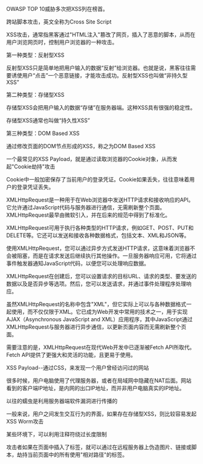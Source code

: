 OWASP TOP 10威胁多次把XSS列在榜首。

跨站脚本攻击，英文全称为Cross Site Script

XSS攻击，通常指黑客通过"HTML注入"篡改了网页，插入了恶意的脚本，从而在用户浏览网页时，控制用户浏览器的一种攻击。

第一种类型：反射型XSS

反射型XSS只是简单地把用户输入的数据“反射”给浏览器。也就是说，黑客往往需要诱使用户“点击”一个恶意链接，才能攻击成功。反射型XSS也叫做“非持久型XSS”

第二种类型：存储型XSS

存储型XSS会把用户输入的数据“存储”在服务器端。这种XSS具有很强的稳定性。

存储型XSS通常也叫做“持久性XSS”

第三种类型：DOM Based XSS

通过修改页面的DOM节点形成的XSS，称之为DOM Based XSS

一个最常见的XSS Payload，就是通过读取浏览器的Cookie对象，从而发起"Cookie劫持"攻击

Cookie中一般加密保存了当前用户的登录凭证。Cookie如果丢失，往往意味着用户的登录凭证丢失。

XMLHttpRequest是一种用于在Web浏览器中发送HTTP请求和接收响应的API。它允许通过JavaScript代码与服务器进行通信，无需刷新整个页面。XMLHttpRequest最早由微软引入，并在后来的规范中得到了标准化。

XMLHttpRequest可用于执行各种类型的HTTP请求，例如GET、POST、PUT和DELETE等。它还可以发送和接收各种数据格式，包括文本、XML和JSON等。

使用XMLHttpRequest，您可以通过异步方式发送HTTP请求，这意味着浏览器不会被阻塞，而是在请求发送后继续执行其他操作。一旦服务器响应可用，它将通过事件触发器通知JavaScript代码，以便您可以处理响应数据。

XMLHttpRequest在创建后，您可以设置请求的目标URL、请求的类型、要发送的数据以及是否异步等选项。然后，您可以发送请求，并通过事件处理程序处理响应。

虽然XMLHttpRequest的名称中包含"XML"，但它实际上可以与各种数据格式一起使用，而不仅仅限于XML。它已成为Web开发中常用的技术之一，用于实现AJAX（Asynchronous JavaScript and XML）应用程序，其中JavaScript通过XMLHttpRequest与服务器进行异步通信，以更新页面内容而无需刷新整个页面。

需要注意的是，XMLHttpRequest在现代Web开发中已逐渐被Fetch API所取代。Fetch API提供了更强大和灵活的功能，且更易于使用。

XSS Payload--通过CSS，来发现一个用户曾经访问过的网站

很多时候，用户电脑使用了代理服务器，或者在局域网中隐藏在NAT后面。网站看到的客户端IP地址，是内网的出口IP地址，而并非用户电脑真实的IP地址。

以往的蠕虫是利用服务器端软件漏洞进行传播的

一般来说，用户之间发生交互行为的界面，如果存在存储型XSS，则比较容易发起XSS Worm攻击

某些环境下，可以利用注释符绕过长度限制

攻击者如果在页面中插入了<base>标签，就可以通过在远程服务器上伪造图片、链接或脚本，劫持当前页面中的所有使用"相对路径"的标签。

